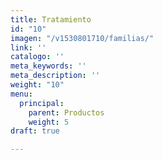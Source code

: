 ```yaml
---
title: Tratamiento
id: "10"
imagen: "/v1530801710/familias/"
link: ''
catalogo: ''
meta_keywords: ''
meta_description: ''
weight: "10"
menu:
  principal:
    parent: Productos
    weight: 5
draft: true

---
```

